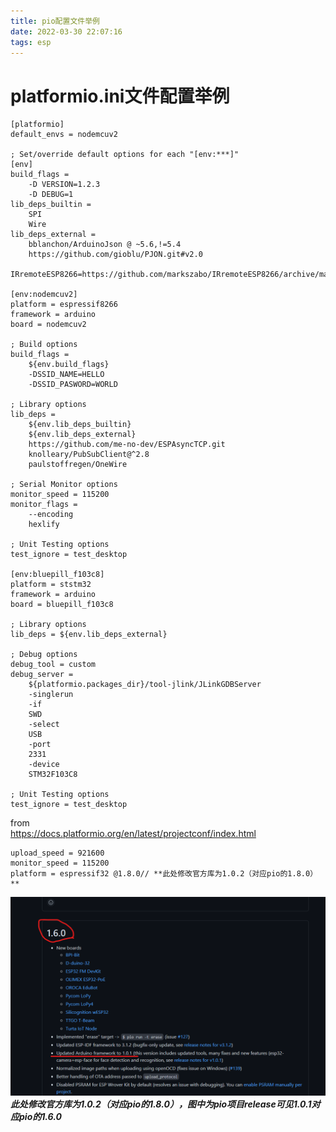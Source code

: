 ```yaml
---
title: pio配置文件举例
date: 2022-03-30 22:07:16
tags: esp
---
```

# platformio.ini文件配置举例
<!--more-->

```
[platformio]
default_envs = nodemcuv2

; Set/override default options for each "[env:***]"
[env]
build_flags =
    -D VERSION=1.2.3
    -D DEBUG=1
lib_deps_builtin =
    SPI
    Wire
lib_deps_external =
    bblanchon/ArduinoJson @ ~5.6,!=5.4
    https://github.com/gioblu/PJON.git#v2.0
    IRremoteESP8266=https://github.com/markszabo/IRremoteESP8266/archive/master.zip

[env:nodemcuv2]
platform = espressif8266
framework = arduino
board = nodemcuv2

; Build options
build_flags =
    ${env.build_flags}
    -DSSID_NAME=HELLO
    -DSSID_PASWORD=WORLD

; Library options
lib_deps =
    ${env.lib_deps_builtin}
    ${env.lib_deps_external}
    https://github.com/me-no-dev/ESPAsyncTCP.git
    knolleary/PubSubClient@^2.8
    paulstoffregen/OneWire

; Serial Monitor options
monitor_speed = 115200
monitor_flags =
    --encoding
    hexlify

; Unit Testing options
test_ignore = test_desktop

[env:bluepill_f103c8]
platform = ststm32
framework = arduino
board = bluepill_f103c8

; Library options
lib_deps = ${env.lib_deps_external}

; Debug options
debug_tool = custom
debug_server =
    ${platformio.packages_dir}/tool-jlink/JLinkGDBServer
    -singlerun
    -if
    SWD
    -select
    USB
    -port
    2331
    -device
    STM32F103C8

; Unit Testing options
test_ignore = test_desktop
```
from   
<https://docs.platformio.org/en/latest/projectconf/index.html>
```
upload_speed = 921600
monitor_speed = 115200
platform = espressif32 @1.8.0// **此处修改官方库为1.0.2（对应pio的1.8.0）**
```
![alt 我的图片](https://github.com/yang-yang-NO-1/test/blob/yang-yang-NO-1-patch-1/4.png?raw=true)
***此处修改官方库为1.0.2（对应pio的1.8.0），图中为pio项目release可见1.0.1对应pio的1.6.0***